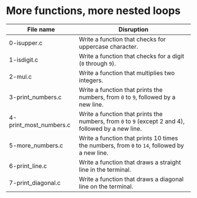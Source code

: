 # More functions, more nested loops

| File name              | Disruption                                                                                          |
| ---------------------- | --------------------------------------------------------------------------------------------------- |
| 0-isupper.c            | Write a function that checks for uppercase character.                                               |
| 1-isdigit.c            | Write a function that checks for a digit (`0` through `9`).                                         |
| 2-mul.c                | Write a function that multiplies two integers.                                                      |
| 3-print_numbers.c      | Write a function that prints the numbers, from `0` to `9`, followed by a new line.                  |
| 4-print_most_numbers.c | Write a function that prints the numbers, from `0` to `9` (except 2 and 4), followed by a new line. |
| 5-more_numbers.c       | Write a function that prints 10 times the numbers, from `0` to `14`, followed by a new line.        |
| 6-print_line.c         | Write a function that draws a straight line in the terminal.                                        |
| 7-print_diagonal.c     | Write a function that draws a diagonal line on the terminal.                                        |
